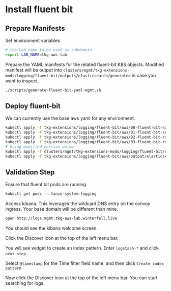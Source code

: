 # Install fluent bit

## Prepare Manifests

Set environment variables
```bash
# the Lab name to be used as subdomain
export LAB_NAME=tkg-aws-lab
```

Prepare the YAML manifests for the related fluent-bit K8S objects.  Modified manifest will be output into `clusters/mgmt/tkg-extensions-mods/logging/fluent-bit/outputs/elasticsearch/generated` in case you want to inspect.

```bash
./scripts/generate-fluent-bit-yaml-mgmt.sh
```

## Deploy fluent-bit
We can currently use the base aws yaml for any environment.

```bash
kubectl apply -f tkg-extensions/logging/fluent-bit/aws/00-fluent-bit-namespace.yaml
kubectl apply -f tkg-extensions/logging/fluent-bit/aws/01-fluent-bit-service-account.yaml
kubectl apply -f tkg-extensions/logging/fluent-bit/aws/02-fluent-bit-role.yaml
kubectl apply -f tkg-extensions/logging/fluent-bit/aws/03-fluent-bit-role-binding.yaml
# Using modified version below
kubectl apply -f clusters/mgmt/tkg-extensions-mods/logging/fluent-bit/output/elasticsearch/generated/04-fluent-bit-configmap.yaml
kubectl apply -f tkg-extensions/logging/fluent-bit/aws/output/elasticsearch/05-fluent-bit-ds.yaml
```

## Validation Step

Ensure that fluent bit pods are running

```bash
kubectl get pods -n tanzu-system-logging
```

Access kibana.  This leverages the wildcard DNS entry on the convoy ingress.  Your base domain will be different than mine.

```bash
open http://logs.mgmt.tkg-aws-lab.winterfell.live
```

You should see the kibana welcome screen.  

Click the Discover icon at the top of the left menu bar.

You will see widget to create an index pattern.  Enter `logstash-*` and click `next step`.

Select `@timestamp` for the Time filter field name. and then click `Create index pattern`

Now click the Discover icon at the top of the left menu bar.  You can start searching for logs.
